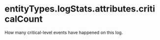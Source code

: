 # entityTypes.logStats.attributes.criticalCount

How many critical-level events have happened on this log.

